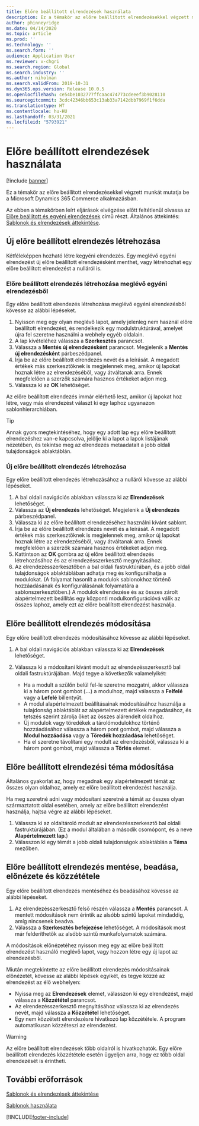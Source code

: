 ```yaml
---
title: Előre beállított elrendezések használata
description: Ez a témakör az előre beállított elrendezésekkel végzett munkát mutatja be a Microsoft Dynamics 365 Commerce alkalmazásban.
author: phinneyridge
ms.date: 04/14/2020
ms.topic: article
ms.prod: ''
ms.technology: ''
ms.search.form: ''
audience: Application User
ms.reviewer: v-chgri
ms.search.region: Global
ms.search.industry: ''
ms.author: niholman
ms.search.validFrom: 2019-10-31
ms.dyn365.ops.version: Release 10.0.5
ms.openlocfilehash: ce54be1032777ffcaac474773cdeeef3b9028110
ms.sourcegitcommit: 3cdc42346bb653c13ab33a7142dbb7969f1f6dda
ms.translationtype: HT
ms.contentlocale: hu-HU
ms.lasthandoff: 03/31/2021
ms.locfileid: "5793921"
---
```

# <a name="work-with-preset-layouts"></a>Előre beállított elrendezések használata

[!include [banner](includes/banner.md)]

Ez a témakör az előre beállított elrendezésekkel végzett munkát mutatja be a Microsoft Dynamics 365 Commerce alkalmazásban.

Az ebben a témakörben leírt eljárások elvégzése előtt feltétlenül olvassa az [Előre beállított és egyéni elrendezések](templates-layouts-overview.md#preset-and-custom-layouts) című részt. Általános áttekintés: [Sablonok és elrendezések áttekintése](templates-layouts-overview.md).

## <a name="create-a-new-preset-layout"></a>Új előre beállított elrendezés létrehozása

Kétféleképpen hozható létre kegyéni elrendezés. Egy meglévő egyéni elrendezést új előre beállított elrendezésként menthet, vagy létrehozhat egy előre beállított elrendezést a nulláról is.

### <a name="create-a-preset-layout-from-an-existing-custom-layout"></a>Előre beállított elrendezés létrehozása meglévő egyéni elrendezésből

Egy előre beállított elrendezés létrehozása meglévő egyéni elrendezésből kövesse az alábbi lépéseket.

1. Nyisson meg egy olyan meglévő lapot, amely jelenleg nem használ előre beállított elrendezést, és rendelkezik egy modulstruktúrával, amelyet újra fel szeretne használni a webhely egyéb oldalain.
1. A lap kivételéhez válassza a **Szerkesztés** parancsot.
1. Válassza a **Mentés új elrendezésként** parancsot. Megjelenik a **Mentés új elrendezésként** párbeszédpanel.
1. Írja be az előre beállított elrendezés nevét és a leírását. A megadott értékek más szerkesztőknek is megjelennek meg, amikor új lapokat hoznak létre az elrendezéséből, vagy átváltanak arra. Ennek megfelelően a szerzők számára hasznos értékeket adjon meg.
1. Válassza ki az **OK** lehetőséget.

Az előre beállított elrendezés immár elérhető lesz, amikor új lapokat hoz létre, vagy más elrendezést választ ki egy laphoz ugyanazon sablonhierarchiában.

> [!TIP]
> Annak gyors megtekintéséhez, hogy egy adott lap egy előre beállított elrendezéshez van-e kapcsolva, jelölje ki a lapot a lapok listájának nézetében, és tekintse meg az elrendezés metaadatait a jobb oldali tulajdonságok ablaktáblán.

### <a name="create-a-new-preset-layout"></a>Új előre beállított elrendezés létrehozása

Egy előre beállított elrendezés létrehozásához a nulláról kövesse az alábbi lépéseket.

1. A bal oldali navigációs ablakban válassza ki az **Elrendezések** lehetőséget.
1. Válassza az **Új elrendezés** lehetőséget. Megjelenik a **Új elrendezés** párbeszédpanel.
1. Válassza ki az előre beállított elrendezéséhez használni kívánt sablont.
1. Írja be az előre beállított elrendezés nevét és a leírását. A megadott értékek más szerkesztőknek is megjelennek meg, amikor új lapokat hoznak létre az elrendezéséből, vagy átváltanak arra. Ennek megfelelően a szerzők számára hasznos értékeket adjon meg.
1. Kattintson az **OK** gombra az új előre beállított elrendezés létrehozásához és az elrendezésszerkesztő megnyitásához.
1. Az elrendezésszerkesztőben a bal oldali fastruktúrában, és a jobb oldali tulajdonságok ablaktáblában adhatja meg és konfigurálhatja a modulokat. (A folyamat hasonlít a modulok sablonokhoz történő hozzáadásának és konfigurálásának folyamatára a sablonszerkesztőben.) A modulok elrendezése és az összes zárolt alapértelmezett beállítás egy központi modulkonfigurációvá válik az összes laphoz, amely ezt az előre beállított elrendezést használja.

## <a name="modify-a-preset-layout"></a>Előre beállított elrendezés módosítása

Egy előre beállított elrendezés módosításához kövesse az alábbi lépéseket.

1. A bal oldali navigációs ablakban válassza ki az **Elrendezések** lehetőséget.
1. Válassza ki a módosítani kívánt modult az elrendezésszerkesztő bal oldali fastruktúrájában. Majd tegye a következők valamelyikét:

    - Ha a modult a szülőn belül fel-le szeretne mozgatni, akkor válassza ki a három pont gombot (**...**) a modulhoz, majd válassza a **Felfelé** vagy a **Lefelé** billentyűt.
    - A modul alapértelmezett beállításainak módosításához használja a tulajdonság ablaktáblát az alapértelmezett értékek megadásához, és tetszés szerint zárolja őket az összes alárendelt oldalhoz.
    - Új modulok vagy töredékek a tárolómodulokhoz történő hozzáadásához válassza a három pont gombot, majd válassza a **Modul hozzáadása** vagy a **Töredék hozzáadása** lehetőséget.
    - Ha el szeretne távolítani egy modult az elrendezésből, válassza ki a három pont gombot, majd válassza a **Törlés** elemet.

## <a name="change-a-preset-layout-theme"></a>Előre beállított elrendezési téma módosítása

Általános gyakorlat az, hogy megadnak egy alapértelmezett témát az összes olyan oldalhoz, amely ez előre beállított elrendezést használja.

Ha meg szeretné adni vagy módosítani szeretné a témát az összes olyan származtatott oldal esetében, amely az előre beállított elrendezést használja, hajtsa végre az alábbi lépéseket.

1. Válassza ki az oldaltároló modult az elrendezésszerkesztő bal oldali fastruktúrájában. (Ez a modul általában a második csomópont, és a neve **Alapértelmezett lap**.)
1. Válasszon ki egy témát a jobb oldali tulajdonságok ablaktáblán a **Téma** mezőben.

## <a name="save-check-in-preview-and-publish-a-preset-layout"></a>Előre beállított elrendezés mentése, beadása, előnézete és közzététele

Egy előre beállított elrendezés mentéséhez és beadásához kövesse az alábbi lépéseket.

1. Az elrendezésszerkesztő felső részén válassza a **Mentés** parancsot. A mentett módosítások nem érintik az alsóbb szintű lapokat mindaddig, amíg nincsenek beadva.
1. Válassza a **Szerkesztés befejezése** lehetőséget. A módosítások most már felderíthetők az alsóbb szintű munkafolyamatok számára.

A módosítások előnézetéhez nyisson meg egy az előre beállított elrendezést használó meglévő lapot, vagy hozzon létre egy új lapot az elrendezésből.

Miután megtekintette az előre beállított elrendezés módosításainak előnézetét, kövesse az alábbi lépések egyikét, és tegye közzé az elrendezést az élő webhelyen:

* Nyissa meg az **Elrendezések** elemet, válasszon ki egy elrendezést, majd válassza a **Közzététel** parancsot.
* Az elrendezésszerkesztő megnyitásához válassza ki az elrendezés nevét, majd válassza a **Közzététel** lehetőséget.
* Egy nem közzétett elrendezésre hivatkozó lap közzététele. A program automatikusan közzéteszi az elrendezést.

> [!WARNING]
> Az előre beállított elrendezések több oldalról is hivatkozhatók. Egy előre beállított elrendezés közzététele esetén ügyeljen arra, hogy ez több oldal elrendezését is érintheti.

## <a name="additional-resources"></a>További erőforrások

[Sablonok és elrendezések áttekintése](templates-layouts-overview.md)

[Sablonok használata](work-with-templates.md)


[!INCLUDE[footer-include](../includes/footer-banner.md)]
